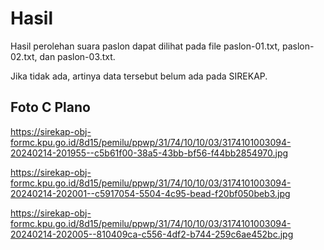# Hasil

Hasil perolehan suara paslon dapat dilihat pada file paslon-01.txt, paslon-02.txt, dan paslon-03.txt.

Jika tidak ada, artinya data tersebut belum ada pada SIREKAP.

## Foto C Plano

https://sirekap-obj-formc.kpu.go.id/8d15/pemilu/ppwp/31/74/10/10/03/3174101003094-20240214-201955--c5b61f00-38a5-43bb-bf56-f44bb2854970.jpg

https://sirekap-obj-formc.kpu.go.id/8d15/pemilu/ppwp/31/74/10/10/03/3174101003094-20240214-202001--c5917054-5504-4c95-bead-f20bf050beb3.jpg

https://sirekap-obj-formc.kpu.go.id/8d15/pemilu/ppwp/31/74/10/10/03/3174101003094-20240214-202005--810409ca-c556-4df2-b744-259c6ae452bc.jpg
